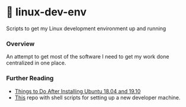 # 🐧 linux-dev-env

Scripts to get my Linux development environment up and running

### Overview

An attempt to get most of the software I need to get my work done centralized in one place.


### Further Reading

* [Things to Do After Installing Ubuntu 18.04 and 19.10](https://itsfoss.com/things-to-do-after-installing-ubuntu-18-04/)
* [This](https://github.com/donnemartin/dev-setup) repo with shell scripts
for setting up a new developer machine.
